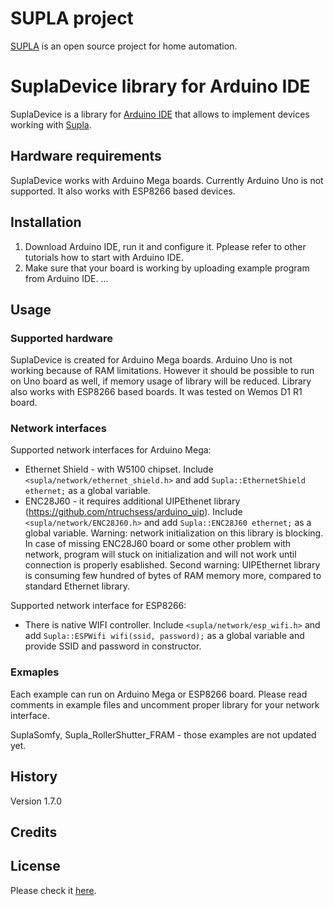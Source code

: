 # SUPLA project

[SUPLA](https://www.supla.org) is an open source project for home automation. 

# SuplaDevice library for Arduino IDE

SuplaDevice is a library for [Arduino IDE](https://www.arduino.cc/en/main/software) that allows to implement devices working with [Supla](https://www.supla.org).

## Hardware requirements

SuplaDevice works with Arduino Mega boards. Currently Arduino Uno is not supported.
It also works with ESP8266 based devices.

## Installation

1. Download Arduino IDE, run it and configure it. Pplease refer to other tutorials how to start with Arduino IDE.
2. Make sure that your board is working by uploading example program from Arduino IDE.
... 

## Usage

### Supported hardware
SuplaDevice is created for Arduino Mega boards. Arduino Uno is not working because of RAM limitations. However it should be possible to run on Uno board as well, 
            if memory usage of library will be reduced.
Library also works with ESP8266 based boards. It was tested on Wemos D1 R1 board.

### Network interfaces
Supported network interfaces for Arduino Mega:
* Ethernet Shield - with W5100 chipset. Include `<supla/network/ethernet_shield.h>` and add `Supla::EthernetShield ethernet;` as a global variable.
* ENC28J60 - it requires additional UIPEthenet library (https://github.com/ntruchsess/arduino_uip). Include `<supla/network/ENC28J60.h>` and 
add `Supla::ENC28J60 ethernet;` as a global variable. Warning: network initialization on this library is blocking. In case of missing ENC28J60 board
or some other problem with network, program will stuck on initialization and will not work until connection is properly esablished.
Second warning: UIPEthernet library is consuming few hundred of bytes of RAM memory more, compared to standard Ethernet library. 

Supported network interface for ESP8266:
* There is native WIFI controller. Include `<supla/network/esp_wifi.h>` and add `Supla::ESPWifi wifi(ssid, password);` as a global variable and provide SSID
and password in constructor.

### Exmaples

Each example can run on Arduino Mega or ESP8266 board. Please read comments in example files and uncomment proper library for your network interface.

SuplaSomfy, Supla_RollerShutter_FRAM - those examples are not updated yet.

## History

Version 1.7.0

## Credits


## License

Please check it [here](https://github.com/SUPLA/supla-cloud/blob/master/LICENSE).

